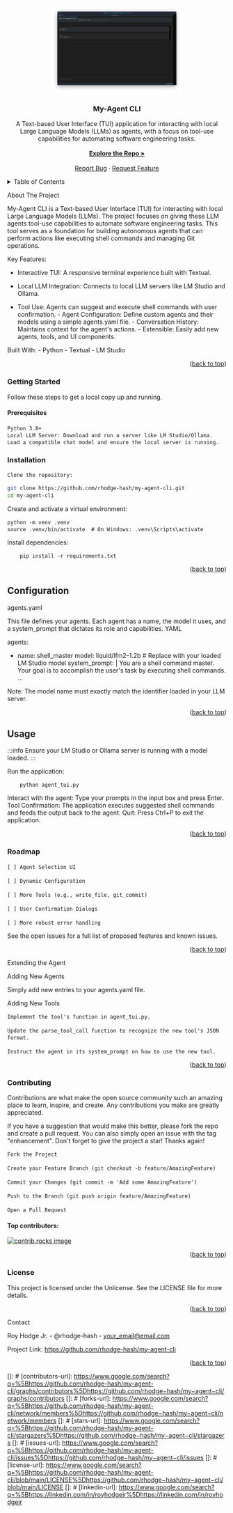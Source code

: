<a id="readme-top"></a>

<br />
<div align="center">
<a href="https://github.com/rhodge-hash/my-agent-cli">
<img src="https://raw.githubusercontent.com/rhodge-hash/my-agent-cli/main/AgentApp.png?raw=true" alt="Logo" width="300" height="200">
</a>

<h3 align="center">My-Agent CLI</h3>

<p align="center">
A Text-based User Interface (TUI) application for interacting with local Large Language Models (LLMs) as agents, with a focus on tool-use capabilities for automating software engineering tasks.
<br />
<br />
<a href="https://github.com/rhodge-hash/my-agent-cli"><strong>Explore the Repo »</strong></a>
<br />
<br />
<a href="https://github.com/rhodge-hash/my-agent-cli/issues/new?labels=bug&template=bug-report---.md">Report Bug</a>
&middot;
<a href="https://github.com/rhodge-hash/my-agent-cli/issues/new?labels=enhancement&template=feature-request---.md">Request Feature</a>
</p>
</div>

<details>
<summary>Table of Contents</summary>
<ol>
<li>
<a href="#about-the-project">About The Project</a>
<ul>
<li><a href="#built-with">Built With</a></li>
</ul>
</li>
<li>
<a href="#getting-started">Getting Started</a>
<ul>
<li><a href="#prerequisites">Prerequisites</a></li>
<li><a href="#installation">Installation</a></li>
</ul>
</li>
<li><a href="#configuration">Configuration</a></li>
<li><a href="#usage">Usage</a></li>
<li><a href="#roadmap">Roadmap</a></li>
<li><a href="#extending-the-agent">Extending the Agent</a></li>
<li><a href="#contributing">Contributing</a></li>
<li><a href="#license">License</a></li>
<li><a href="#contact">Contact</a></li>
</ol>
</details>

About The Project

My-Agent CLI is a Text-based User Interface (TUI) for interacting with local Large Language Models (LLMs). The project focuses on giving these LLM agents tool-use capabilities to automate software engineering tasks. This tool serves as a foundation for building autonomous agents that can perform actions like executing shell commands and managing Git operations.

Key Features:

+    Interactive TUI: A responsive terminal experience built with Textual.

 +   Local LLM Integration: Connects to local LLM servers like LM Studio and Ollama.

  +   Tool Use: Agents can suggest and execute shell commands with user confirmation.
    - Agent Configuration: Define custom agents and their models using a simple agents.yaml file.
    - Conversation History: Maintains context for the agent's actions.
    - Extensible: Easily add new agents, tools, and UI components.

Built With:
    - Python
    - Textual
    - LM Studio
    
<p align="right">(<a href="#readme-top">back to top</a>)</p>

### Getting Started

Follow these steps to get a local copy up and running.

#### Prerequisites

    Python 3.8+
    Local LLM Server: Download and run a server like LM Studio/Ollama. Load a compatible chat model and ensure the local server is running.

### Installation

    Clone the repository:
```bash
git clone https://github.com/rhodge-hash/my-agent-cli.git
cd my-agent-cli
```
Create and activate a virtual environment:
```
python -m venv .venv
source .venv/bin/activate  # On Windows: .venv\Scripts\activate
```
Install dependencies:
```
    pip install -r requirements.txt
```
<p align="right">(<a href="#readme-top">back to top</a>)</p>

## Configuration

agents.yaml

This file defines your agents. Each agent has a name, the model it uses, and a system_prompt that dictates its role and capabilities.
YAML

agents:
  - name: shell_master
    model: liquid/lfm2-1.2b # Replace with your loaded LM Studio model
    system_prompt: |
      You are a shell command master. Your goal is to accomplish the user's task by executing shell commands.
      ...

Note: The model name must exactly match the identifier loaded in your LLM server.

<p align="right">(<a href="#readme-top">back to top</a>)</p>

## Usage

:::info
    Ensure your LM Studio or Ollama server is running with a model loaded.
:::

 Run the application:
```
    python agent_tui.py
```
 Interact with the agent: Type your prompts in the input box and press Enter.
 Tool Confirmation: The application executes suggested shell commands and feeds the output back to the agent.
 Quit: Press Ctrl+P to exit the application.

<p align="right">(<a href="#readme-top">back to top</a>)</p>

### Roadmap

    [ ] Agent Selection UI

    [ ] Dynamic Configuration

    [ ] More Tools (e.g., write_file, git_commit)

    [ ] User Confirmation Dialogs

    [ ] More robust error handling

See the open issues for a full list of proposed features and known issues.

<p align="right">(<a href="#readme-top">back to top</a>)</p>

Extending the Agent

Adding New Agents

Simply add new entries to your agents.yaml file.

Adding New Tools

    Implement the tool's function in agent_tui.py.

    Update the parse_tool_call function to recognize the new tool's JSON format.

    Instruct the agent in its system_prompt on how to use the new tool.

<p align="right">(<a href="#readme-top">back to top</a>)</p>

### Contributing

Contributions are what make the open source community such an amazing place to learn, inspire, and create. Any contributions you make are greatly appreciated.

If you have a suggestion that would make this better, please fork the repo and create a pull request. You can also simply open an issue with the tag "enhancement". Don't forget to give the project a star! Thanks again!

    Fork the Project

    Create your Feature Branch (git checkout -b feature/AmazingFeature)

    Commit your Changes (git commit -m 'Add some AmazingFeature')

    Push to the Branch (git push origin feature/AmazingFeature)

    Open a Pull Request

#### Top contributors:

<a href="https://github.com/rhodge-hash/my-agent-cli/graphs/contributors">
<img src="https://contrib.rocks/image?repo=rhodge-hash/my-agent-cli" alt="contrib.rocks image" />
</a>

<p align="right">(<a href="#readme-top">back to top</a>)</p>

### License

This project is licensed under the Unlicense. See the LICENSE file for more details.

<p align="right">(<a href="#readme-top">back to top</a>)</p>

Contact

Roy Hodge Jr. - @rhodge-hash - your_email@email.com

Project Link: https://github.com/rhodge-hash/my-agent-cli

<p align="right">(<a href="#readme-top">back to top</a>)</p>

[]: #
[contributors-url]: https://www.google.com/search?q=%5Bhttps://github.com/rhodge-hash/my-agent-cli/graphs/contributors%5Dhttps://github.com/rhodge−hash/my−agent−cli/graphs/contributors
[]: #
[forks-url]: https://www.google.com/search?q=%5Bhttps://github.com/rhodge-hash/my-agent-cli/network/members%5Dhttps://github.com/rhodge−hash/my−agent−cli/network/members
[]: #
[stars-url]: https://www.google.com/search?q=%5Bhttps://github.com/rhodge-hash/my-agent-cli/stargazers%5Dhttps://github.com/rhodge−hash/my−agent−cli/stargazers
[]: #
[issues-url]: https://www.google.com/search?q=%5Bhttps://github.com/rhodge-hash/my-agent-cli/issues%5Dhttps://github.com/rhodge−hash/my−agent−cli/issues
[]: #
[license-url]: https://www.google.com/search?q=%5Bhttps://github.com/rhodge-hash/my-agent-cli/blob/main/LICENSE%5Dhttps://github.com/rhodge−hash/my−agent−cli/blob/main/LICENSE
[]: #
[linkedin-url]: https://www.google.com/search?q=%5Bhttps://linkedin.com/in/royhodgejr%5Dhttps://linkedin.com/in/royhodgejr
